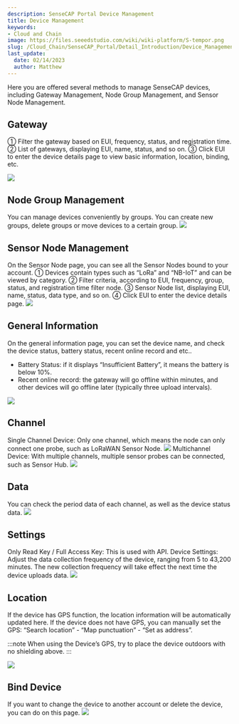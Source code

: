 ```yaml
---
description: SenseCAP Portal Device Management
title: Device Management
keywords:
- Cloud and Chain
image: https://files.seeedstudio.com/wiki/wiki-platform/S-tempor.png        
slug: /Cloud_Chain/SenseCAP_Portal/Detail_Introduction/Device_Management
last_update:
  date: 02/14/2023
  author: Matthew
---
```




Here you are offered several methods to manage SenseCAP devices, including Gateway Management, Node Group Management, and Sensor Node Management.

## Gateway

① Filter the gateway based on EUI, frequency, status, and registration time.
② List of gateways, displaying EUI, name, status, and so on.
③ Click EUI to enter the device details page to view basic information, location, binding, etc.

![](https://sensecap-docs.seeed.cc/images/sensecap_portal/EN-device_management-1.jpg)

## Node Group Management

You can manage devices conveniently by groups. You can create new groups, delete groups or move devices to a certain group.
![](https://sensecap-docs.seeed.cc/images/sensecap_portal/EN-device_management-2.jpg)

## Sensor Node Management

On the Sensor Node page, you can see all the Sensor Nodes bound to your account.
① Devices contain types such as “LoRa” and “NB-IoT” and can be viewed by category.
② Filter criteria, according to EUI, frequency, group, status, and registration time filter node.
③ Sensor Node list, displaying EUI, name, status, data type, and so on.
④ Click EUI to enter the device details page.
![](https://sensecap-docs.seeed.cc/images/sensecap_portal/EN-device_management-3.jpg)

## General Information

On the general information page, you can set the device name, and check the device status, battery status, recent online record and etc..

- Battery Status: if it displays “Insufficient Battery”, it means the battery is below 10%.
- Recent online record: the gateway will go offline within minutes, and other devices will go offline later (typically three upload intervals).

![](https://sensecap-docs.seeed.cc/images/sensecap_portal/EN-device_management-4.jpg)

## Channel

Single Channel Device: Only one channel, which means the node can only connect one probe, such as LoRaWAN Sensor Node.
![](https://sensecap-docs.seeed.cc/images/sensecap_portal/EN-device_management-5.jpg)
Multichannel Device: With multiple channels, multiple sensor probes can be connected, such as Sensor Hub.
![](https://sensecap-docs.seeed.cc/images/sensecap_portal/EN-device_management-6.jpg)

## Data

You can check the period data of each channel, as well as the device status data.
![](https://sensecap-docs.seeed.cc/images/sensecap_portal/EN-device_management-7.jpg)

## Settings

Only Read Key / Full Access Key: This is used with API.
Device Settings: Adjust the data collection frequency of the device, ranging from 5 to 43,200 minutes. The new collection frequency will take effect the next time the device uploads data.
![](https://sensecap-docs.seeed.cc/images/sensecap_portal/EN-device_management-8.jpg)

## Location

If the device has GPS function, the location information will be automatically updated here.
If the device does not have GPS, you can manually set the GPS: “Search location” - “Map punctuation” - “Set as address”.

:::note
When using the Device’s GPS, try to place the device outdoors with no shielding above.
:::

![](https://sensecap-docs.seeed.cc/images/sensecap_portal/EN-device_management-9.jpg)

## Bind Device

If you want to change the device to another account or delete the device, you can do on this page.
![](https://sensecap-docs.seeed.cc/images/sensecap_portal/EN-device_management-10.jpg)
